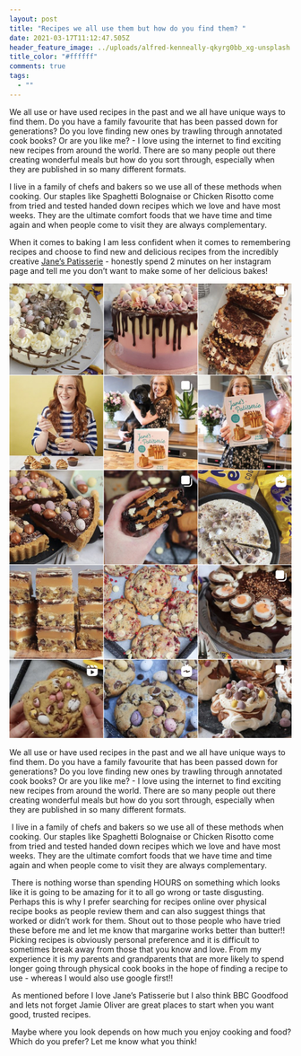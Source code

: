 ```yaml
---
layout: post
title: "Recipes we all use them but how do you find them? "
date: 2021-03-17T11:12:47.505Z
header_feature_image: ../uploads/alfred-kenneally-qkyrg0bb_xg-unsplash.jpg
title_color: "#ffffff"
comments: true
tags:
  - ""
---
```

We all use or have used recipes in the past and we all have unique ways to find them. Do you have a family favourite that has been passed down for generations? Do you love finding new ones by trawling through annotated cook books? Or are you like me? - I love using the internet to find exciting new recipes from around the world. There are so many people out there creating wonderful meals but how do you sort through, especially when they are published in so many different formats.

I live in a family of chefs and bakers so we use all of these methods when cooking. Our staples like Spaghetti Bolognaise or Chicken Risotto come from tried and tested handed down recipes which we love and have most weeks. They are the ultimate comfort foods that we have time and time again and when people come to visit they are always complementary.

When it comes to baking I am less confident when it comes to remembering recipes and choose to find new and delicious recipes from the incredibly creative [Jane’s Patisserie](https://www.instagram.com/janespatisserie/) - honestly spend 2 minutes on her instagram page and tell me you don’t want to make some of her delicious bakes! 

![A screenshot of a bakery instagram page](../uploads/img_9999.jpeg)

We all use or have used recipes in the past and we all have unique ways to find them. Do you have a family favourite that has been passed down for generations? Do you love finding new ones by trawling through annotated cook books? Or are you like me? - I love using the internet to find exciting new recipes from around the world. There are so many people out there creating wonderful meals but how do you sort through, especially when they are published in so many different formats.

 I live in a family of chefs and bakers so we use all of these methods when cooking. Our staples like Spaghetti Bolognaise or Chicken Risotto come from tried and tested handed down recipes which we love and have most weeks. They are the ultimate comfort foods that we have time and time again and when people come to visit they are always complementary.

 There is nothing worse than spending HOURS on something which looks like it is going to be amazing for it to all go wrong or taste disgusting. Perhaps this is why I prefer searching for recipes online over physical recipe books as people review them and can also suggest things that worked or didn’t work for them. Shout out to those people who have tried these before me and let me know that margarine works better than butter!! Picking recipes is obviously personal preference and it is difficult to sometimes break away from those that you know and love. From my experience it is my parents and grandparents that are more likely to spend longer going through physical cook books in the hope of finding a recipe to use - whereas I would also use google first!!

 As mentioned before I love Jane’s Patisserie but I also think BBC Goodfood and lets not forget Jamie Oliver are great places to start when you want good, trusted recipes. 

 Maybe where you look depends on how much you enjoy cooking and food? Which do you prefer? Let me know what you think!
